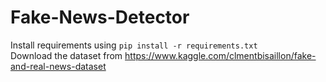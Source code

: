 # Fake-News-Detector
Install requirements using `pip install -r requirements.txt`  
Download the dataset from https://www.kaggle.com/clmentbisaillon/fake-and-real-news-dataset
